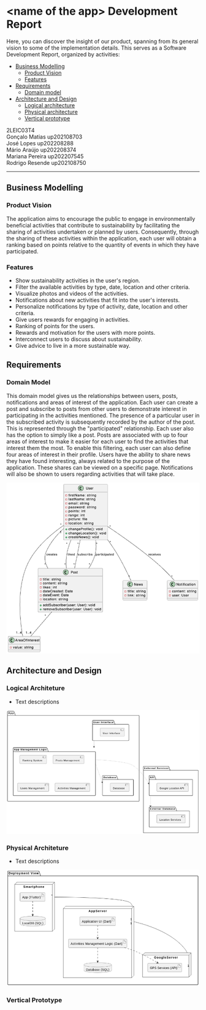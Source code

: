 # \<name of the app> Development Report

Here, you can discover the insight of our product, spanning from its general vision to some of the implementation details. This serves as a Software Development Report, organized by activities:

* [Business Modelling](#business-modelling)
    * [Product Vision](#Product-Vision)
    * [Features](#Features)
* [Requirements](#Requirements)
  * [Domain model](#Domain-model)
* [Architecture and Design](#Architecture-And-Design)
  * [Logical architecture](#Logical-Architecture)
  * [Physical architecture](#Physical-Architecture)
  * [Vertical prototype](#Vertical-Prototype)


2LEIC03T4\
Gonçalo Matias up202108703 \
José Lopes up202208288 \
Mário Araújo up202208374\
Mariana Pereira up202207545\
Rodrigo Resende up202108750

---

## Business Modelling

### Product Vision

The application aims to encourage the public to engage in environmentally beneficial activities that contribute to sustainability by facilitating the sharing of activities undertaken or planned by users. Consequently, through the sharing of these activities within the application, each user will obtain a ranking based on points relative to the quantity of events in which they have participated.

### Features

- Show sustainability activities in the user's region.
- Filter the available activities by type, date, location and other criteria.
- Visualize photos and videos of the activities.
- Notifications about new activities that fit into the user's interests.
- Personalize notifications by type of activity, date, location and other criteria.
- Give users rewards for engaging in activities.
- Ranking of points for the users.
- Rewards and motivation for the users with more points.
- Interconnect users to discuss about sustainability.
- Give advice to live in a more sustainable way. 


## Requirements

### Domain Model

This domain model gives us the relationships between users, posts, notifications and areas of interest of the application.
Each user can create a post and subscribe to posts from other users to demonstrate interest in participating in the activities mentioned. The presence of a particular user in the subscribed activity is subsequently recorded by the author of the post. This is represented through the "participated" relationship. Each user also has the option to simply like a post.
Posts are associated with up to four areas of interest to make it easier for each user to find the activities that interest them the most. To enable this filtering, each user can also define four areas of interest in their profile.
Users have the ability to share news they have found interesting, always related to the purpose of the application. These shares can be viewed on a specific page.
Notifications will also be shown to users regarding activities that will take place.

![Domain model](images/domainmodel.png)

## Architecture and Design

### Logical Architeture

* Text descriptions

![Logical Architeture](images/imageAL.png)

### Physical Architeture

* Text descriptions

![Physical Architeture](images/imageAF.png)

### Vertical Prototype
